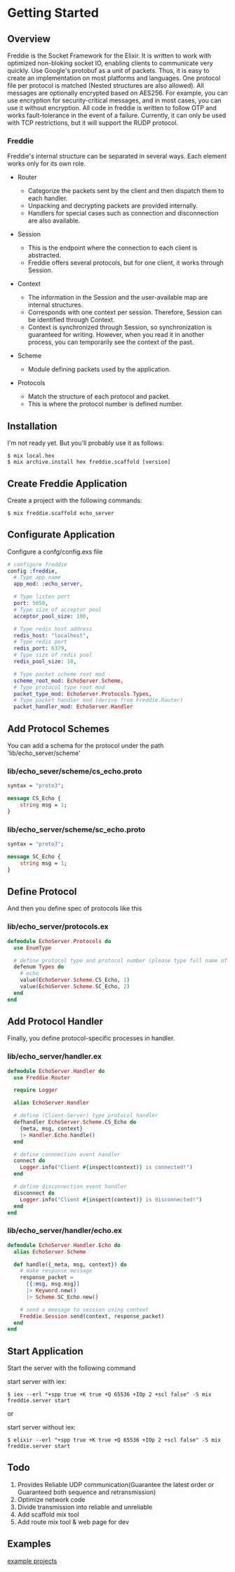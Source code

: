 # Getting Started

## Overview

Freddie is the Socket Framework for the Elixir. It is written to work with optimized non-bloking socket IO, enabling clients to communicate very quickly. Use Google's protobuf as a unit of packets. Thus, it is easy to create an implementation on most platforms and languages. One protocol file per protocol is matched (Nested structures are also allowed). All messages are optionally encrypted based on AES256. For example, you can use encryption for security-critical messages, and in most cases, you can use it without encryption. All code in freddie is written to follow OTP and works fault-tolerance in the event of a failure. Currently, it can only be used with TCP restrictions, but it will support the RUDP protocol.

### Freddie

Freddie's internal structure can be separated in several ways. Each element works only for its own role.

- Router
  - Categorize the packets sent by the client and then dispatch them to each handler.
  - Unpacking and decrypting packets are provided internally.
  - Handlers for special cases such as connection and disconnection are also available.

- Session
  - This is the endpoint where the connection to each client is abstracted.
  - Freddie offers several protocols, but for one client, it works through Session.

- Context
  - The information in the Session and the user-available map are internal structures.
  - Corresponds with one context per session. Therefore, Session can be identified through Context.
  - Context is synchronized through Session, so synchronization is guaranteed for writing. However, when you read it in another process, you can temporarily see the context of the past.

- Scheme
  - Module defining packets used by the application.

- Protocols
  - Match the structure of each protocol and packet. 
  - This is where the protocol number is defined number.

## Installation

I'm not ready yet. But you'll probably use it as follows:

```console
$ mix local.hex
$ mix archive.install hex freddie.scaffold [version]
```

## Create Freddie Application

Create a project with the following commands:

```console
$ mix freddie.scaffold echo_server
```

## Configurate Application

Configure a confg/config.exs file

```elixir
# configure freddie
config :freddie,
  # Type app name
  app_mod: :echo_server,

  # Type listen port
  port: 5050,
  # Type size of acceptor pool
  acceptor_pool_size: 100,

  # Type redis host address
  redis_host: "localhost",
  # Type redis port
  redis_port: 6379,
  # Type size of redis pool
  redis_pool_size: 10,

  # Type packet scheme root mod
  scheme_root_mod: EchoServer.Scheme,
  # Type protocol type root mod
  packet_type_mod: EchoServer.Protocols.Types,
  # Type packet handler mod (derive from Freddie.Router)
  packet_handler_mod: EchoServer.Handler
```

## Add Protocol Schemes

You can add a schema for the protocol under the path 'lib/echo_server/scheme'

### lib/echo_sever/scheme/cs_echo.proto

```proto
syntax = "proto3";

message CS_Echo {
    string msg = 1;
}
```

### lib/echo_server/scheme/sc_echo.proto

```proto
syntax = "proto3";

message SC_Echo {
    string msg = 1;
}
```

## Define Protocol

And then you define spec of protocols like this

### lib/echo_server/protocols.ex

```elixir
defmodule EchoServer.Protocols do
  use EnumType

  # define protocol type and protocol number (please type full name of schemes)
  defenum Types do
    # echo
    value(EchoServer.Scheme.CS_Echo, 1)
    value(EchoServer.Scheme.SC_Echo, 2)
  end
end
```

## Add Protocol Handler

Finally, you define protocol-specific processes in handler.

### lib/echo_server/handler.ex

```elixir
defmodule EchoServer.Handler do
  use Freddie.Router

  require Logger

  alias EchoServer.Handler

  # define (Client-Server) type protocol handler
  defhandler EchoServer.Scheme.CS_Echo do
    {meta, msg, context}
    |> Handler.Echo.handle()
  end

  # define connnection event handler
  connect do
    Logger.info("Client #{inspect(context)} is connected!")
  end

  # define disconnection event handler
  disconnect do
    Logger.info("Client #{inspect(context)} is disconnected!")
  end
end
```

### lib/echo_server/handler/echo.ex

```elixir
defmodule EchoServer.Handler.Echo do
  alias EchoServer.Scheme

  def handle({_meta, msg, context}) do
    # make response message
    response_packet =
      [{:msg, msg.msg}]
      |> Keyword.new()
      |> Scheme.SC_Echo.new()

    # send a meesage to session using context
    Freddie.Session.send(context, response_packet)
  end
end
```

## Start Application

Start the server with the following command

start server with iex:

```console
$ iex --erl "+spp true +K true +Q 65536 +IOp 2 +scl false" -S mix freddie.server start
```

or

start server without iex:

```console
$ elixir --erl "+spp true +K true +Q 65536 +IOp 2 +scl false" -S mix freddie.server start
```

## Todo

1. Provides Reliable UDP communication(Guarantee the latest order or Guaranteed both sequence and retransmission)
2. Optimize network code
3. Divide transmission into reliable and unreliable
4. Add scaffold mix tool
5. Add route mix tool & web page for dev

## Examples

[example projects](https://github.com/kernelgarden/freddie_example)